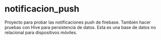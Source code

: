 # notificacion_push

Proyecto para probar las notificaciones push de firebase. También hacer pruebas con Hive para persistencia de datos. Esta es una base de datos no relacional para dispositivos móviles. 
